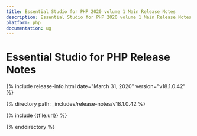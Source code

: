 ```yaml
---
title: Essential Studio for PHP 2020 volume 1 Main Release Notes  
description: Essential Studio for PHP 2020 volume 1 Main Release Notes  
platform: php
documentation: ug
---
```


# Essential Studio for PHP  Release Notes  

{% include release-info.html date="March 31, 2020"  version="v18.1.0.42" %} 


{% directory path: _includes/release-notes/v18.1.0.42 %}

{% include {{file.url}} %}

{% enddirectory %}